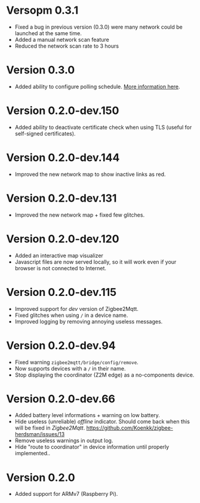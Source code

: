 # Versopm 0.3.1
* Fixed a bug in previous version (0.3.0) were many network could be launched at the same time.
* Added a manual network scan feature
* Reduced the network scan rate to 3 hours

# Version 0.3.0
* Added ability to configure polling schedule. [More information here](https://github.com/yllibed/Zigbee2MqttAssistant#settings).

# Version 0.2.0-dev.150
* Added ability to deactivate certificate check when using TLS (useful for self-signed certificates).

# Version 0.2.0-dev.144
* Improved the new network map to show inactive links as red.

# Version 0.2.0-dev.131
* Improved the new network map + fixed few glitches.

# Version 0.2.0-dev.120
* Added an interactive map visualizer
* Javascript files are now served locally, so it will work even if your browser is not connected to Internet.

# Version 0.2.0-dev.115
* Improved support for _dev_ version of Zigbee2Mqtt.
* Fixed glitches when using `/` in a device name.
* Improved logging by removing annoying useless messages.

# Version 0.2.0-dev.94
* Fixed warning `zigbee2mqtt/bridge/config/remove`.
* Now supports devices with a `/` in their name.
* Stop displaying the coordinator (Z2M edge) as a no-components device.

# Version 0.2.0-dev.66
* Added battery level informations + warning on low battery.
* Hide useless (unreliable) _offline_ indicator. Should come back when this will be fixed in _Zigbee2Mqtt_.
  https://github.com/Koenkk/zigbee-herdsman/issues/13
* Remove useless warnings in output log.
* Hide "route to coordinator" in device information until properly implemented..

# Version 0.2.0
* Added support for ARMv7 (Raspberry Pi).
